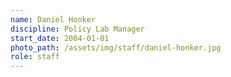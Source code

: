 ```yaml
---
name: Daniel Honker
discipline: Policy Lab Manager
start_date: 2004-01-01
photo_path: /assets/img/staff/daniel-honker.jpg
role: staff
---
```

